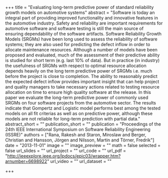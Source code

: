 +++
title = "Evaluating long-term predictive power of standard reliability growth models on automotive systems"
abstract = "Software is today an integral part of providing improved functionality and innovative features in the automotive industry. Safety and reliability are important requirements for automotive software and software testing is still the main source of ensuring dependability of the software artifacts. Software Reliability Growth Models (SRGMs) have been long used to assess the reliability of software systems; they are also used for predicting the defect inflow in order to allocate maintenance resources. Although a number of models have been proposed and evaluated, much of the assessment of their predictive ability is studied for short term (e.g. last 10% of data). But in practice (in industry) the usefulness of SRGMs with respect to optimal resource allocation depends heavily on the long term predictive power of SRGMs i.e. much before the project is close to completion. The ability to reasonably predict the expected defect inflow provides important insight that can help project and quality managers to take necessary actions related to testing resource allocation on time to ensure high quality software at the release. In this paper we evaluate the long-term predictive power of commonly used SRGMs on four software projects from the automotive sector. The results indicate that Gompertz and Logistic model performs best among the tested models on all fit criterias as well as on predictive power, although these models are not reliable for long-term prediction with partial data."
abstract_short = ""
publication_short = ""
publication = "Proceedings of the 24th IEEE International Symposium on Software Reliability Engineering (ISSRE)"
authors = ["Rana, Rakesh and Staron, Miroslaw and Berger, Christian and Hansson, Jörgen and Nilsson, Martin and Törner, Fredrik"]
date = "2013-11-01"
image = ""
image_preview = ""
math = false
selected = false
url_slides = ""
url_project = ""
url_code = ""
url_pdf = "http://ieeexplore.ieee.org/lpdocs/epic03/wrapper.htm?arnumber=6698922"
url_video = ""
url_dataset = ""

+++
